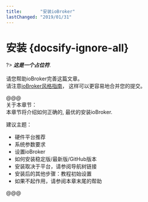 ```yaml
---
title:       "安装ioBroker"
lastChanged: "2019/01/31"
---
```


# 安装 {docsify-ignore-all}

?> ***这是一个占位符***.
   <br><br>
   请您帮助ioBroker完善这篇文章。  
   请注意[ioBroker风格指南][]，
   这样可以更容易地合并您的提交。

@@@  
关于本章节：  
本章节将介绍如何正确的, 最优的安装ioBroker.

建议主题：  

* 硬件平台推荐
* 系统参数要求
* 设置ioBroker
* 如何安装稳定版/最新版/GitHub版本
* 安装取决于平台，请参阅导航树链接
* 安装后的其他步骤：教程初始设置
* 如果不起作用，请参阅本章末尾的帮助

@@@

[ioBroker风格指南]: _zh-cn/community/styleguidedoc
